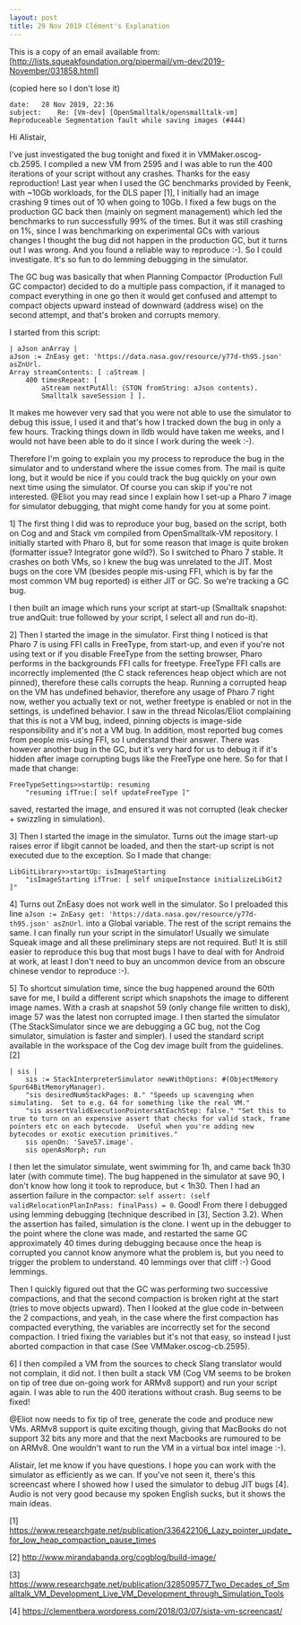 ```yaml
---
layout: post
title: 29 Nov 2019 Clément's Explanation
---
```


This is a copy of an email available from: [http://lists.squeakfoundation.org/pipermail/vm-dev/2019-November/031858.html]

(copied here so I don't lose it)


```
date:	28 Nov 2019, 22:36
subject:	Re: [Vm-dev] [OpenSmalltalk/opensmalltalk-vm] Reproduceable Segmentation fault while saving images (#444)
```

Hi Alistair,

I've just investigated the bug tonight and fixed it in VMMaker.oscog-cb.2595. I compiled a new VM from 2595 and I was able to run the 400 iterations of your script without any crashes. Thanks for the easy reproduction! Last year when I used the GC benchmarks provided by Feenk, with ~10Gb workloads, for the DLS paper [1], I initially had an image crashing 9 times out of 10 when going to 10Gb. I fixed a few bugs on the production GC back then (mainly on segment management) which led the benchmarks to run successfully 99% of the times. But it was still crashing on 1%, since I was benchmarking on experimental GCs with various changes I thought the bug did not happen in the production GC, but it turns out I was wrong. And you found a reliable way to reproduce :-). So I could investigate. It's so fun to do lemming debugging in the simulator.

The GC bug was basically that when Planning Compactor (Production Full GC compactor) decided to do a multiple pass compaction, if it managed to compact everything in one go then it would get confused and attempt to compact objects upward instead of downward (address wise) on the second attempt, and that's broken and corrupts memory.

I started from this script:

```
| aJson anArray |
aJson := ZnEasy get: 'https://data.nasa.gov/resource/y77d-th95.json' asZnUrl.
Array streamContents: [ :aStream |
	400 timesRepeat: [ 
		aStream nextPutAll: (STON fromString: aJson contents).
		Smalltalk saveSession ] ].
```

It makes me however very sad that you were not able to use the simulator to debug this issue, I used it and that's how I tracked down the bug in only a few hours. Tracking things down in lldb would have taken me weeks, and I would not have been able to do it since I work during the week :-).

Therefore I'm going to explain you my process to reproduce the bug in the simulator and to understand where the issue comes from. The mail is quite long, but it would be nice if you could track the bug quickly on your own next time using the simulator. Of course you can skip if you're not interested. @Eliot you may read since I explain how I set-up a Pharo 7 image for simulator debugging, that might come handy for you at some point.

1] The first thing I did was to reproduce your bug, based on the script, both on Cog and and Stack vm compiled from OpenSmalltalk-VM repository. I initially started with Pharo 8, but for some reason that image is quite broken (formatter issue? Integrator gone wild?). So I switched to Pharo 7 stable. It crashes on both VMs, so I knew the bug was unrelated to the JIT. Most bugs on the core VM (besides people mis-using FFI, which is by far the most common VM bug reported) is either JIT or GC. So we're tracking a GC bug.

I then built an image which runs your script at start-up (Smalltalk snapshot: true andQuit: true followed by your script, I select all and run do-it).

2] Then I started the image in the simulator. First thing I noticed is that Pharo 7 is using FFI calls in FreeType, from start-up, and even if you're not using text or if you disable FreeType from the setting browser, Pharo performs in the backgrounds FFI calls for freetype. FreeType FFI calls are incorrectly implemented (the C stack references heap object which are not pinned), therefore these calls corrupts the heap. Running a corrupted heap on the VM has undefined behavior, therefore any usage of Pharo 7 right now, wether you actually text or not, wether freetype is enabled or not in the settings, is undefined behavior. I saw in the thread Nicolas/Eliot complaining that this is not a VM bug, indeed, pinning objects is image-side responsibility and it's not a VM bug. In addition, most reported bug comes from people mis-using FFI, so I understand their answer. There was however another bug in the GC, but it's very hard for us to debug it if it's hidden after image corrupting bugs like the FreeType one here. 
So for that I made that change:

```
FreeTypeSettings>>startUp: resuming
    "resuming ifTrue:[ self updateFreeType ]"
```


saved, restarted the image, and ensured it was not corrupted (leak checker + swizzling in simulation).

3] Then I started the image in the simulator. Turns out the image start-up raises error if libgit cannot be loaded, and then the start-up script is not executed due to the exception. So I made that change:

```
LibGitLibrary>>startUp: isImageStarting
    "isImageStarting ifTrue: [ self uniqueInstance initializeLibGit2 ]"
```


4] Turns out ZnEasy does not work well in the simulator. So I preloaded this line `aJson := ZnEasy get: 'https://data.nasa.gov/resource/y77d-th95.json' asZnUrl`. into a Global variable. The rest of the script remains the same. I can finally run your script in the simulator! Usually we simulate Squeak image and all these preliminary steps are not required. But! It is still easier to reproduce this bug that most bugs I have to deal with for Android at work, at least I don't need to buy an uncommon device from an obscure chinese vendor to reproduce :-).

5] To shortcut simulation time, since the bug happened around the 60th save for me, I build a different script which snapshots the image to different image names. With a crash at snapshot 59 (only change file written to disk), image 57 was the latest non corrupted image. I then started the simulator (The StackSimulator since we are debugging a GC bug, not the Cog simulator, simulation is faster and simpler). I used the standard script available in the workspace of the Cog dev image built from the guidelines. [2]

```
| sis |
    sis := StackInterpreterSimulator newWithOptions: #(ObjectMemory Spur64BitMemoryManager).
    "sis desiredNumStackPages: 8." "Speeds up scavenging when simulating.  Set to e.g. 64 for something like the real VM."
    "sis assertValidExecutionPointersAtEachStep: false." "Set this to true to turn on an expensive assert that checks for valid stack, frame pointers etc on each bytecode.  Useful when you're adding new bytecodes or exotic execution primitives."
    sis openOn: 'Save57.image'.
    sis openAsMorph; run
```

I then let the simulator simulate, went swimming for 1h, and came back 1h30 later (with commute time). The bug happened in the simulator at save 90, I don't know how long it took to reproduce, but < 1h30. Then I had an assertion failure in the compactor:
 `self assert: (self validRelocationPlanInPass: finalPass) = 0`.
Good! From there I debugged using lemming debugging (technique described in [3], Section 3.2). When the assertion has failed, simulation is the clone. I went up in the debugger to the point where the clone was made, and restarted the same GC approximately 40 times during debugging because once the heap is corrupted you cannot know anymore what the problem is, but you need to trigger the problem to understand. 40 lemmings over that cliff :-) Good lemmings.

Then I quickly figured out that the GC was performing two successive compactions, and that the second compaction is broken right at the start (tries to move objects upward). Then I looked at the glue code in-between the 2 compactions, and yeah, in the case where the first compaction has compacted everything, the variables are incorrectly set for the second compaction. I tried fixing the variables but it's not that easy, so instead I just aborted compaction in that case (See VMMaker.oscog-cb.2595).

6] I then compiled a VM from the sources to check Slang translator would not complain, it did not. I then built a stack VM (Cog VM seems to be broken on tip of tree due on-going work for ARMv8 support) and run your script again. I was able to run the 400 iterations without crash. Bug seems to be fixed! 

@Eliot now needs to fix tip of tree, generate the code and produce new VMs. ARMv8 support is quite exciting though, giving that MacBooks do not support 32 bits any more and that the next Macbooks are rumoured to be on ARMv8. One wouldn't want to run the VM in a virtual box intel image :-).

Alistair, let me know if you have questions. I hope you can work with the simulator as efficiently as we can. If you've not seen it, there's this screencast where I showed how I used the simulator to debug JIT bugs [4]. Audio is not very good because my spoken English sucks, but it shows the main ideas.

[1] https://www.researchgate.net/publication/336422106_Lazy_pointer_update_for_low_heap_compaction_pause_times

[2] http://www.mirandabanda.org/cogblog/build-image/

[3] https://www.researchgate.net/publication/328509577_Two_Decades_of_Smalltalk_VM_Development_Live_VM_Development_through_Simulation_Tools

[4] https://clementbera.wordpress.com/2018/03/07/sista-vm-screencast/